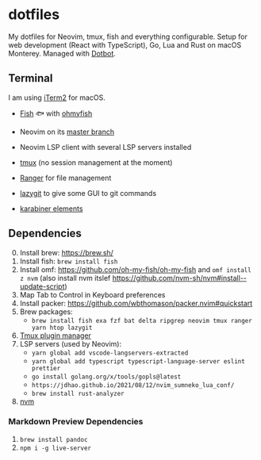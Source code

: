 # dotfiles

My dotfiles for Neovim, tmux, fish and everything configurable.
Setup for web development (React with TypeScript), Go, Lua and Rust on macOS Monterey.
Managed with [Dotbot](https://github.com/anishathalye/dotbot).

## Terminal

I am using [iTerm2](https://github.com/gnachman/iTerm2) for macOS.

- [Fish](https://github.com/fish-shell/fish-shell) 🐟 with [ohmyfish](https://github.com/oh-my-fish/oh-my-fish)

- Neovim on its [master branch](https://github.com/neovim/neovim/commits/master)
  
- Neovim LSP client with several LSP servers installed

- [tmux](https://github.com/tmux/tmux) (no session management at the moment)

- [Ranger](https://github.com/ranger/ranger) for file management

- [lazygit](https://github.com/jesseduffield/lazygit) to give some GUI to git commands

- [karabiner elements](https://karabiner-elements.pqrs.org/)

## Dependencies

0. Install brew: https://brew.sh/
0. Install fish: `brew install fish`
0. Install omf: https://github.com/oh-my-fish/oh-my-fish and `omf install z nvm` (also install nvm itslef https://github.com/nvm-sh/nvm#install--update-script)
0. Map Tab to Control in Keyboard preferences
1. Install packer: https://github.com/wbthomason/packer.nvim#quickstart
2. Brew packages:
    - `brew install fish exa fzf bat delta ripgrep neovim tmux ranger yarn htop lazygit`
3. [Tmux plugin manager](https://github.com/tmux-plugins/tpm)
4. LSP servers (used by Neovim): 
    - `yarn global add vscode-langservers-extracted`
    - `yarn global add typescript typescript-language-server eslint prettier`
    - `go install golang.org/x/tools/gopls@latest`
    - `https://jdhao.github.io/2021/08/12/nvim_sumneko_lua_conf/`
    - `brew install rust-analyzer`
5. [nvm](https://github.com/nvm-sh/nvm)

### Markdown Preview Dependencies
1. `brew install pandoc`
2. `npm i -g live-server`


